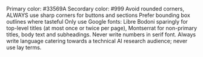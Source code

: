 Primary color: #33569A
Secordary color: #999
Avoid rounded corners, ALWAYS use sharp corners for buttons and sections
Prefer bounding box outlines where tasteful
Only use Google fonts: Libre Bodoni sparingly for top-level titles (at most once or twice per page), Montserrat for non-primary titles, body text and subheadings. Never write numbers in serif font.
Always write language catering towards a technical AI research audience; never use lay terms.
